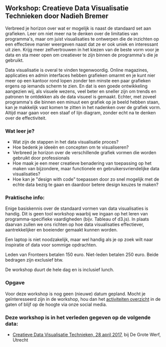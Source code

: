 <h2>Workshop: Creatieve Data Visualisatie Technieken door Nadieh Bremer</h2>
<p>Verbreed je horizon over wat er mogelijk is naast de standaard set aan grafieken. Leer om niet meer na te denken over de limitaties van programma's, maar om juist visualisaties te ontwerpen die de inzichten op een effectieve manier weergeven naast dat ze er ook uniek en interessant uit zien. Krijg meer zelfvertrouwen in het kiezen van de beste vorm voor je data en sta meer open om creatiever te zijn binnen de programma's die je gebruikt.</p>
<p>Data visualisatie is overal te vinden tegenwoordig. Online magazines, applicaties en admin interfaces hebben grafieken omarmt en je kunt nier meer op een kantoor rond lopen zonder ten minste een paar grafieken ergens op iemands scherm te zien. En dat is een goede ontwikkeling aangezien wij, als visuele wezens, veel beter en sneller zijn om trends en patronen te ontdekken als de data visueel is gemaakt. Echter, met zoveel programma's die binnen een minuut een grafiek op je beeld hebben staan, kan je makkelijk vast komen te zitten in het nadenken over de grafiek vorm. Altijd maar gaan voor een staaf of lijn diagram, zonder echt na te denken over de effectiviteit.</p>
<h3>Wat leer je?</h3>
<ul>
<li>Wat zijn de stappen in het data visualisatie proces?</li>
<li>Hoe bedenk je ideeën en concepten om te visualiseren?</li>
<li>Verbreed je horizon over de verschillende grafiek vormen die worden gebruikt door professionals</li>
<li>Hoe maak je een meer creatieve benadering van toepassing op het maken van bijzondere, maar functionele en gebruikersvriendelijke data visualisaties?</li>
<li>Hoe kan je &quot;design with code&quot; toepassen door zo snel mogelijk met de echte data bezig te gaan en daardoor betere design keuzes te maken?</li>
</ul>
<h3>Praktische info:</h3>
<p>Enige basiskennis over de standaard vormen van data visualisaties is handig. Dit is geen tool workshop waarbij we ingaan op het leren van programma-specifieke vaardigheden (bijv. Tableau of d3.js). In plaats daarvan zullen we ons richten op hoe data visualisaties effectiever, aantrekkelijker en boeiender gemaakt kunnen worden.</p>
<p>Een laptop is niet noodzakelijk, maar wel handig als je op zoek wilt naar inspiratie of data voor sommige opdrachten.</p>
<p>Leden van Fronteers betalen 150 euro. Niet-leden betalen 250 euro. Beide bedragen zijn exclusief btw.</p>
<p>De workshop duurt de hele dag en is inclusief lunch.</p>
<h3>Opgave</h3>
<p>Voor deze workshop is nog geen (nieuwe) datum gepland. Mocht je geïnteresseerd zijn in de workshop, hou dan het <a href="/nl/activiteiten/">activiteiten overzicht</a> in de gaten of blijf op de hoogte via onze social media.</p>
<h3>Deze workshop is in het verleden gegeven op de volgende data: </h3>
<ul>
<li><a href="/nl/workshop-archief/creatieve-data-visualisatie-nadieh-bremer/28-april-2017">Creatieve Data Visualisatie Technieken, 28 april 2017</a>, bij De Grote Werf, Utrecht</li>
</ul>
